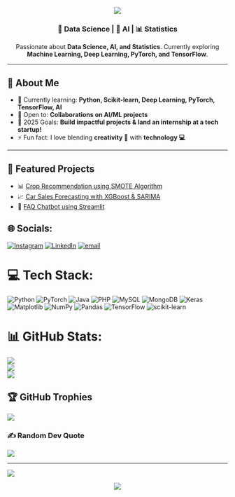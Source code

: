 <!-- Header Banner -->
<p align="center">
  <img src="https://capsule-render.vercel.app/api?type=waving&color=0:00c6ff,100:0072ff&height=200&section=header&text=Hi%20there%20👋%20I'm%20Abi&fontSize=45&fontColor=ffffff&animation=fadeIn" />
</p>

<h3 align="center">🚀 Data Science | 🤖 AI | 📊 Statistics</h3>
<p align="center">
  Passionate about <b>Data Science, AI, and Statistics</b>.  
  Currently exploring <b>Machine Learning, Deep Learning, PyTorch, and TensorFlow</b>.  
</p>

---

## 🔹 About Me
- 🌱 Currently learning: **Python, Scikit-learn, Deep Learning, PyTorch, TensorFlow, AI**  
- 💼 Open to: **Collaborations on AI/ML projects**  
- 🎯 2025 Goals: **Build impactful projects & land an internship at a tech startup!**  
- ⚡ Fun fact: I love blending **creativity 🎨** with **technology 💻**  

---

## 🔹 Featured Projects
- 📊 [Crop Recommendation using SMOTE Algorithm](https://github.com/CodeByAbi/crop-recommendation)  
- 📈 [Car Sales Forecasting with XGBoost & SARIMA](https://github.com/CodeByAbi/car-sales-forecasting)  
- 🤖 [FAQ Chatbot using Streamlit](https://github.com/CodeByAbi/faq-chatbot)  

## 🌐 Socials:
[![Instagram](https://img.shields.io/badge/Instagram-%23E4405F.svg?logo=Instagram&logoColor=white)](https://instagram.com/abi.wsnu) [![LinkedIn](https://img.shields.io/badge/LinkedIn-%230077B5.svg?logo=linkedin&logoColor=white)](https://linkedin.com/in/www.linkedin.com/in/abiwisnu) [![email](https://img.shields.io/badge/Email-D14836?logo=gmail&logoColor=white)](mailto:abirawisnu7@gmail.com) 

# 💻 Tech Stack:
![Python](https://img.shields.io/badge/python-3670A0?style=for-the-badge&logo=python&logoColor=ffdd54) ![PyTorch](https://img.shields.io/badge/PyTorch-%23EE4C2C.svg?style=for-the-badge&logo=PyTorch&logoColor=white) ![Java](https://img.shields.io/badge/java-%23ED8B00.svg?style=for-the-badge&logo=openjdk&logoColor=white) ![PHP](https://img.shields.io/badge/php-%23777BB4.svg?style=for-the-badge&logo=php&logoColor=white) ![MySQL](https://img.shields.io/badge/mysql-4479A1.svg?style=for-the-badge&logo=mysql&logoColor=white) ![MongoDB](https://img.shields.io/badge/MongoDB-%234ea94b.svg?style=for-the-badge&logo=mongodb&logoColor=white) ![Keras](https://img.shields.io/badge/Keras-%23D00000.svg?style=for-the-badge&logo=Keras&logoColor=white) ![Matplotlib](https://img.shields.io/badge/Matplotlib-%23ffffff.svg?style=for-the-badge&logo=Matplotlib&logoColor=black) ![NumPy](https://img.shields.io/badge/numpy-%23013243.svg?style=for-the-badge&logo=numpy&logoColor=white) ![Pandas](https://img.shields.io/badge/pandas-%23150458.svg?style=for-the-badge&logo=pandas&logoColor=white) ![TensorFlow](https://img.shields.io/badge/TensorFlow-%23FF6F00.svg?style=for-the-badge&logo=TensorFlow&logoColor=white) ![scikit-learn](https://img.shields.io/badge/scikit--learn-%23F7931E.svg?style=for-the-badge&logo=scikit-learn&logoColor=white)
# 📊 GitHub Stats:
![](https://github-readme-stats.vercel.app/api?username=CodeByAbi&theme=dark&hide_border=false&include_all_commits=false&count_private=false)<br/>
![](https://nirzak-streak-stats.vercel.app/?user=CodeByAbi&theme=dark&hide_border=false)<br/>
![](https://github-readme-stats.vercel.app/api/top-langs/?username=CodeByAbi&theme=dark&hide_border=false&include_all_commits=false&count_private=false&layout=compact)

## 🏆 GitHub Trophies
![](https://github-profile-trophy.vercel.app/?username=CodeByAbi&theme=radical&no-frame=false&no-bg=true&margin-w=4)

### ✍️ Random Dev Quote
![](https://quotes-github-readme.vercel.app/api?type=horizontal&theme=radical)

---
[![](https://visitcount.itsvg.in/api?id=CodeByAbi&icon=9&color=0)](https://visitcount.itsvg.in)

<!-- Footer -->
<p align="center">
  <img src="https://capsule-render.vercel.app/api?type=waving&color=0:0072ff,100:00c6ff&height=120&section=footer"/>
</p>

<!-- Proudly created with GPRM ( https://gprm.itsvg.in ) -->
